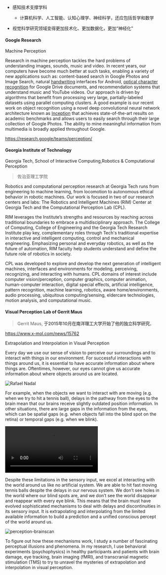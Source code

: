

- 感知技术支撑学科
  - 计算机科学、人工智能、认知心理学、神经科学，还应包括哲学和数学

- 视觉科学研究领域变得更加技术化、更加数据化，更加“神经化”



#### Google Research



Machine Perception



Research in machine perception tackles the hard problems of understanding images, sounds, music and video. In recent years, our computers have become much better at such tasks, enabling a variety of new applications such as: content-based search in Google Photos and Image Search, natural [handwriting](https://googleresearch.blogspot.com/2015/04/google-handwriting-input-in-82.html) interfaces for Android, [optical character recognition](https://googleresearch.blogspot.com/2015/05/paper-to-digital-in-200-languages.html) for Google Drive documents, and recommendation systems that understand music and YouTube videos. Our approach is driven by algorithms that benefit from processing very large, partially-labeled datasets using parallel computing clusters. A good example is our recent work on object recognition using a novel deep convolutional neural network architecture known as [Inception](https://research.google.com/pubs/pub43022.html) that achieves state-of-the-art results on academic benchmarks and allows users to easily search through their large collection of Google Photos. The ability to mine meaningful information from multimedia is broadly applied throughout Google.

https://research.google/teams/perception/



#### Georgia Institute of Technology

Georgia Tech, School of Interactive Computing,Robotics & Computational Perception

> 佐治亚理工学院



Robotics and computational perception research at Georgia Tech runs from engineering to machine learning, from locomotion to autonomous ethical behavior in robotic machines. Our work is focused in two of our research centers and labs: The Robotics and Intelligent Machines (RIM) Center at Georgia Tech and the Computational Perception Lab (CPL).

RIM leverages the Institute’s strengths and resources by reaching across traditional boundaries to embrace a multidisciplinary approach. The College of Computing, College of Engineering and the Georgia Tech Research Institute play key, complementary roles through Tech's traditional expertise in interactive and intelligent computing, control and mechanical engineering. Emphasizing personal and everyday robotics, as well as the future of automation, RIM faculty help students understand and define the future role of robotics in society.

CPL was developed to explore and develop the next generation of intelligent machines, interfaces and environments for modeling, perceiving, recognizing, and interacting with humans. CPL domains of interest include computer vision/perception, computer graphics, computer animation, human-computer interaction, digital special effects, artificial intelligence, pattern recognition, machine learning, robotics, aware home/environments, audio processing, ubiquitous computing/sensing, eldercare technologies, motion analysis, and computational music.



#### Visual Perception Lab of Gerrit Maus

> Gerrit Maus, **于2015年10月在南洋理工大学开始了他的独立科学研究**。

https://www.x-mol.com/news/15762

Extrapolation and Interpolation in Visual Perception

Every day we use our sense of vision to perceive our surroundings and to interact with things in our environment. For successful interactions with things around us, it is essential to have accurate information about where things are. Oftentimes, however, our eyes cannot give us accurate information about where objects around us are located.

![Rafael Nadal](https://tva1.sinaimg.cn/large/0081Kckwgy1gmbmpplytjj308c06k3yr.jpg)

For example, when the objects we want to interact with are moving (e.g. when we try to hit a tennis ball), delays in the pathway from the eyes to the brain mean that our brains receive slightly outdated position information. In other situations, there are large gaps in the information from the eyes, which can be spatial gaps (e.g. when objects fall into the blind spot on the retina) or temporal gaps (e.g. when we blink).

![test](https://blogs.ntu.edu.sg/perception/files/2015/10/Blink-of-an-eye-Super-Slow-Motion-1ldfi3d.mp4?_=1)



Despite these limitations in the sensory input, we excel at interacting with the world around us like no artificial system. We are able to hit fast moving tennis balls despite the delays in our nervous system. We don’t see holes in the world where our blind spots are, and we don’t see the world disappear and reappear with every eye blink. This means that the brain must have evolved sophisticated mechanisms to deal with delays and discontinuities in its sensory input. It is extrapolating and interpolating from the limited available information to build a prediction and a unified conscious percept of the world around us.

![perception-brainscan](https://tva1.sinaimg.cn/large/0081Kckwgy1gmbmpp8thdj308c06ddfy.jpg)

To figure out how these mechanisms work, I study a number of fascinating perceptual illusions and phenomena. In my research, I use behavioral experiments (psychophysics) in healthy participants and patients with brain damage, eye tracking, brain imaging (fMRI), and transcranial magnetic stimulation (TMS) to try to unravel the mysteries of extrapolation and interpolation in visual perception.